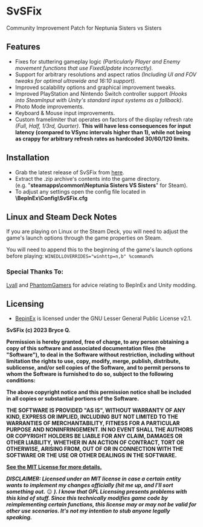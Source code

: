 # SvSFix
Community Improvement Patch for Neptunia Sisters vs Sisters

## Features
- Fixes for stuttering gameplay logic _(Particularly Player and Enemy movement functions that use FixedUpdate incorrectly)._
- Support for arbitrary resolutions and aspect ratios _(Including UI and FOV tweaks for optimal ultrawide and 16:10 support)._
- Improved scalability options and graphical improvement tweaks.
- Improved PlayStation and Nintendo Switch controller support _(Hooks into SteamInput with Unity's standard input systems as a fallback)_.
- Photo Mode improvements.
- Keyboard & Mouse input improvements.
- Custom framelimiter that operates on factors of the display refresh rate _(Full, Half, 1/3rd, Quarter)_. **This will have less consequences for input latency (compared to VSync intervals higher than 1), while not being as crappy for arbitrary refresh rates as hardcoded 30/60/120 limits.**


## Installation
- Grab the latest release of SvSFix from [here](https://github.com/KingKrouch/SvSFix/releases).
- Extract the .zip archive's contents into the game directory.<br />(e.g. "**steamapps\common\Neptunia Sisters VS Sisters**" for Steam).
- To adjust any settings open the config file located in **\BepInEx\Config\SvSFix.cfg**

## Linux and Steam Deck Notes
If you are playing on Linux or the Steam Deck, you will need to adjust the game's launch options through the game properties on Steam.

You will need to append this to the beginning of the game's launch options before playing: ```WINEDLLOVERRIDES="winhttp=n,b" %command%```

### Special Thanks To:
[Lyall](https://github.com/Lyall) and [PhantomGamers](https://github.com/PhantomGamers) for advice relating to BepInEx and Unity modding.

## Licensing
- [BepinEx](https://github.com/BepInEx/BepInEx) is licensed under the GNU Lesser General Public License v2.1.

**SvSFix (c) 2023 Bryce Q.**

**Permission is hereby granted, free of charge, to any person obtaining a copy
of this software and associated documentation files (the "Software"), to deal
in the Software without restriction, including without limitation the rights
to use, copy, modify, merge, publish, distribute, sublicense, and/or sell
copies of the Software, and to permit persons to whom the Software is
furnished to do so, subject to the following conditions:**

**The above copyright notice and this permission notice shall be included in all
copies or substantial portions of the Software.**

**THE SOFTWARE IS PROVIDED "AS IS", WITHOUT WARRANTY OF ANY KIND, EXPRESS OR
IMPLIED, INCLUDING BUT NOT LIMITED TO THE WARRANTIES OF MERCHANTABILITY,
FITNESS FOR A PARTICULAR PURPOSE AND NONINFRINGEMENT. IN NO EVENT SHALL THE
AUTHORS OR COPYRIGHT HOLDERS BE LIABLE FOR ANY CLAIM, DAMAGES OR OTHER
LIABILITY, WHETHER IN AN ACTION OF CONTRACT, TORT OR OTHERWISE, ARISING FROM,
OUT OF OR IN CONNECTION WITH THE SOFTWARE OR THE USE OR OTHER DEALINGS IN THE
SOFTWARE.**

**[See the MIT License for more details.](https://github.com/KingKrouch/SvSFix/blob/main/LICENSE)**

_**DISCLAIMER: Licensed under an MIT license in case a certain entity wants to implement my changes officially (hit me up, and I'll sort something out.**_ 😉 _**). I know that GPL Licensing presents problems with this kind of stuff. Since this technically modifies game code by reimplementing certain functions, this license may or may not be valid for other use scenarios. It's not my intention to stub anyone legally speaking.**_